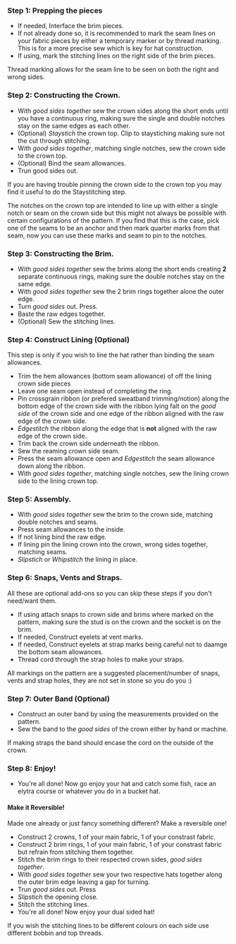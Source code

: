 
### Step 1: Prepping the pieces

- If needed, Interface the brim pieces. 
- If not already done so, it is recommended to mark the seam lines on your fabric pieces by either a temporary marker or by thread marking. This is for a more precise sew which is key for hat construction. 
- If using, mark the stitching lines on the right side of the brim pieces.

<Tip>

Thread marking allows for the seam line to be seen on both the right and wrong sides.

</Tip>

### Step 2: Constructing the Crown.

- With *good sides together* sew the crown sides along the short ends until you have a continuous ring, making sure the single and double notches stay on the same edges as each other.
- (Optional) *Staystich* the crown top. Clip to staystiching making sure not the cut through stitching.
- With *good sides together*, matching single notches, sew the crown side to the crown top.
- (Optional) Bind the seam allowances.
- Trun good sides out.

<Tip>

If you are having trouble pinning the crown side to the crown top you may find it useful to do the Staystitching step.

</Tip>

<Note>

The notches on the crown top are intended to line up with either a single notch or seam on the crown side but this might not always be possible with certain configurations of the pattern. If you find that this is the case, pick one of the seams to be an anchor and then mark quarter marks from that seam, now you can use these marks and seam to pin to the notches.

</Note>

### Step 3: Constructing the Brim.

- With *good sides together* sew the brims along the short ends creating **2** separate continuous rings, making sure the double notches stay on the same edge.
- With *good sides together* sew the 2 brim rings together alone the outer edge.
- Turn *good sides* out. Press.
- Baste the raw edges together.
- (Optional) Sew the stitching lines.

### Step 4: Construct Lining (Optional)

This step is only if you wish to line the hat rather than binding the seam allowances.

- Trim the hem allowances (bottom seam allowance) of off the lining crown side pieces
- Leave one seam open instead of completing the ring.
- Pin crossgrain ribbon (or prefered sweatband trimming/notion) along the bottom edge of the crown side with the ribbon lying falt on the *good side* of the crown side and one edge of the ribbon aligned with the raw edge of the crown side. 
- *Edgestitch* the ribbon along the edge that is **not** aligned with the raw edge of the crown side.
- Trim back the crown side underneath the ribbon.
- Sew the reaming crown side seam.
- Press the seam allowance open and *Edgestitch* the seam allowance down along the ribbon.
- With *good sides together*, matching single notches, sew the lining crown side to the lining crown top.

### Step 5: Assembly.

- With *good sides together* sew the brim to the crown side, matching double notches and seams.
- Press seam allowances to the inside.
- If not lining bind the raw edge.
- If lining pin the lining crown into the crown, wrong sides together, matching seams.
- *Slipstich* or *Whipstitch* the lining in place.

### Step 6: Snaps, Vents and Straps.

All these are optional add-ons so you can skip these steps if you don't need/want them.

- If using attach snaps to crown side and brims where marked on the pattern, making sure the stud is on the crown and the socket is on the brim.
- If needed, Construct eyelets at vent marks.
- If needed, Construct eyelets at strap marks being careful not to daamge the bottom seam allowances.
- Thread cord through the strap holes to make your straps.

<Note>

All markings on the pattern are a suggested placement/number of snaps, vents and strap holes, they are not set in stone so you do you :)

</Note>

### Step 7: Outer Band (Optional)

- Construct an outer band by using the measurements provided on the pattern.
- Sew the band to the *good sides* of the crown either by hand or machine.

<Note>

If making straps the band should encase the cord on the outside of the crown.

</Note>

### Step 8: Enjoy!

- You're all done! Now go enjoy your hat and catch some fish, race an elytra course or whatever you do in a bucket hat.

<Note>

#### Make it Reversible!

Made one already or just fancy something different? Make a reversible one!

- Construct 2 crowns, 1 of your main fabric, 1 of your constrast fabric.
- Construct 2 brim rings, 1 of your main fabric, 1 of your constrast fabric but refrain from stitching them together.
- Stitch the brim rings to their respected crown sides, *good sides together*.
- With *good sides together* sew your two respective hats together along the outer brim edge leaving a gap for turning.
- Trun *good sides* out. Press
- *Slipstich* the opening close.
- Stitch the stitching lines.
- You're all done! Now enjoy your dual sided hat!

<Tip>

If you wish the stitching lines to be different colours on each side use different bobbin and top threads.

</Tip>

</Note>